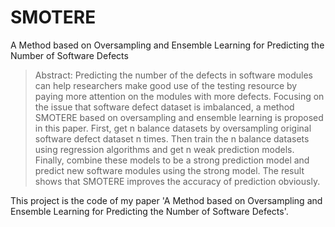 # SMOTERE
A Method based on Oversampling and Ensemble Learning for Predicting the Number of Software Defects

> Abstract: Predicting the number of the defects in software modules can help researchers make good use of the testing resource by paying more attention on the modules with more defects. Focusing on the issue that software defect dataset is imbalanced, a method SMOTERE based on oversampling and ensemble learning is proposed in this paper. First, get n balance datasets by oversampling original software defect dataset n times. Then train the n balance datasets using regression algorithms and get n weak prediction models. Finally, combine these models to be a strong prediction model and predict new software modules using the strong model. The result shows that SMOTERE improves the accuracy of prediction obviously.

This project is the code of my paper 'A Method based on Oversampling and Ensemble Learning for Predicting the Number of Software Defects'. 
